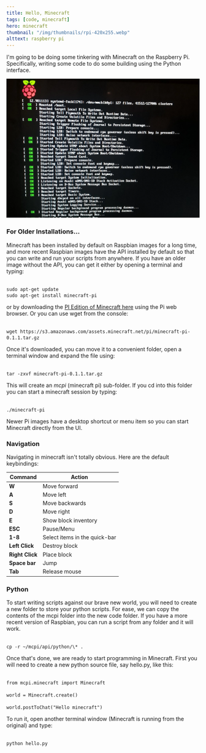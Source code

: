 ```yaml
---
title: Hello, Minecraft
tags: [code, minecraft]
hero: minecraft
thumbnail: "/img/thumbnails/rpi-420x255.webp"
alttext: raspberry pi
---
```


I'm going to be doing some tinkering with Minecraft on the Raspberry Pi. Specifically,
writing some code to do some building using the Python interface.

![boot](/img/posts/hello--minecraft/boot-sequence.webp)

### For Older Installations...

Minecraft has been installed by default on Raspbian images for a long time, and more recent
Raspbian images have the API installed by default so that you can write and run your scripts
from anywhere. If you have an older image without the API, you can get it either by opening
a terminal and typing:

```

sudo apt-get update
sudo apt-get install minecraft-pi

```

or by downloading the <a href="https://s3.amazonaws.com/assets.minecraft.net/pi/minecraft-pi-0.1.1.tar.gz">PI
Edition of Minecraft here</a> using the Pi web browser. Or you can use wget from the console:

```

wget https://s3.amazonaws.com/assets.minecraft.net/pi/minecraft-pi-0.1.1.tar.gz

```

Once it's downloaded, you can move it to a convenient folder, open a terminal window and
expand the file using:

```

tar -zxvf minecraft-pi-0.1.1.tar.gz

```

This will create an _mcpi_ (minecraft pi) sub-folder. If you cd into this folder you can
start a minecraft session by typing:

```

./minecraft-pi

```

Newer Pi images have a desktop shortcut or menu item so you can start Minecraft directly
from the UI.

### Navigation

Navigating in minecraft isn't totally obvious. Here are the default keybindings:

| Command         | Action                        |
| --------------- | ----------------------------- |
| **W**           | Move forward                  |
| **A**           | Move left                     |
| **S**           | Move backwards                |
| **D**           | Move right                    |
| **E**           | Show block inventory          |
| **ESC**         | Pause/Menu                    |
| **1-8**         | Select items in the quick-bar |
| **Left Click**  | Destroy block                 |
| **Right Click** | Place block                   |
| **Space bar**   | Jump                          |
| **Tab**         | Release mouse                 |

### Python

To start writing scripts against our brave new world, you will need to create a
new folder to store your python scripts. For ease, we can copy the contents of the
mcpi folder into the new code folder. If you have a more recent version of Raspbian,
you can run a script from any folder and it will work.

```

cp -r ~/mcpi/api/python/\* .

```

Once that's done, we are ready to start programming in Minecraft. First you will need
to create a new python source file, say hello.py, like this:

```

from mcpi.minecraft import Minecraft

world = Minecraft.create()

world.postToChat("Hello minecraft")

```

To run it, open another terminal window (Minecraft is running from the original) and
type:

```

python hello.py

```
